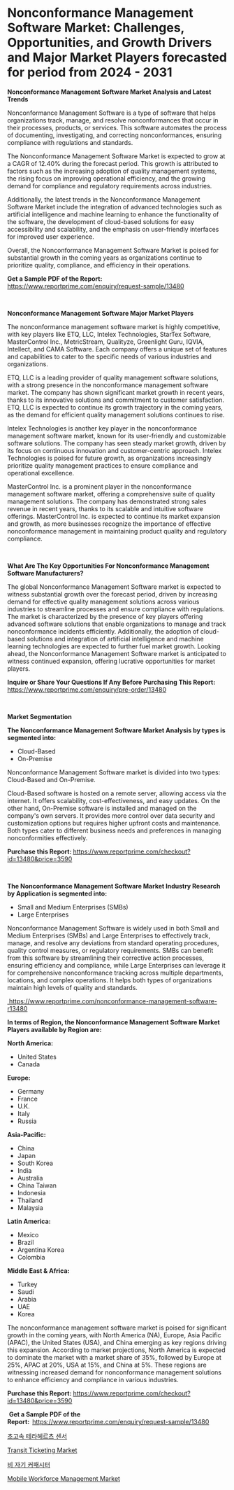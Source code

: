 <p><h1>Nonconformance Management Software Market: Challenges, Opportunities, and Growth Drivers and Major Market Players forecasted for period from 2024 - 2031</h1></p><p><strong>Nonconformance Management Software Market Analysis and Latest Trends</strong></p>
<p><p>Nonconformance Management Software is a type of software that helps organizations track, manage, and resolve nonconformances that occur in their processes, products, or services. This software automates the process of documenting, investigating, and correcting nonconformances, ensuring compliance with regulations and standards.</p><p>The Nonconformance Management Software Market is expected to grow at a CAGR of 12.40% during the forecast period. This growth is attributed to factors such as the increasing adoption of quality management systems, the rising focus on improving operational efficiency, and the growing demand for compliance and regulatory requirements across industries. </p><p>Additionally, the latest trends in the Nonconformance Management Software Market include the integration of advanced technologies such as artificial intelligence and machine learning to enhance the functionality of the software, the development of cloud-based solutions for easy accessibility and scalability, and the emphasis on user-friendly interfaces for improved user experience.</p><p>Overall, the Nonconformance Management Software Market is poised for substantial growth in the coming years as organizations continue to prioritize quality, compliance, and efficiency in their operations.</p></p>
<p><strong>Get a Sample PDF of the Report:&nbsp;</strong> <a href="https://www.reportprime.com/enquiry/request-sample/13480">https://www.reportprime.com/enquiry/request-sample/13480</a></p>
<p>&nbsp;</p>
<p><strong>Nonconformance Management Software Major Market Players</strong></p>
<p><p>The nonconformance management software market is highly competitive, with key players like ETQ, LLC, Intelex Technologies, StarTex Software, MasterControl Inc., MetricStream, Qualityze, Greenlight Guru, IQVIA, Intellect, and CAMA Software. Each company offers a unique set of features and capabilities to cater to the specific needs of various industries and organizations.</p><p>ETQ, LLC is a leading provider of quality management software solutions, with a strong presence in the nonconformance management software market. The company has shown significant market growth in recent years, thanks to its innovative solutions and commitment to customer satisfaction. ETQ, LLC is expected to continue its growth trajectory in the coming years, as the demand for efficient quality management solutions continues to rise.</p><p>Intelex Technologies is another key player in the nonconformance management software market, known for its user-friendly and customizable software solutions. The company has seen steady market growth, driven by its focus on continuous innovation and customer-centric approach. Intelex Technologies is poised for future growth, as organizations increasingly prioritize quality management practices to ensure compliance and operational excellence.</p><p>MasterControl Inc. is a prominent player in the nonconformance management software market, offering a comprehensive suite of quality management solutions. The company has demonstrated strong sales revenue in recent years, thanks to its scalable and intuitive software offerings. MasterControl Inc. is expected to continue its market expansion and growth, as more businesses recognize the importance of effective nonconformance management in maintaining product quality and regulatory compliance.</p></p>
<p>&nbsp;</p>
<p><strong>What Are The Key Opportunities For Nonconformance Management Software Manufacturers?</strong></p>
<p><p>The global Nonconformance Management Software market is expected to witness substantial growth over the forecast period, driven by increasing demand for effective quality management solutions across various industries to streamline processes and ensure compliance with regulations. The market is characterized by the presence of key players offering advanced software solutions that enable organizations to manage and track nonconformance incidents efficiently. Additionally, the adoption of cloud-based solutions and integration of artificial intelligence and machine learning technologies are expected to further fuel market growth. Looking ahead, the Nonconformance Management Software market is anticipated to witness continued expansion, offering lucrative opportunities for market players.</p></p>
<p><strong>Inquire or Share Your Questions If Any Before Purchasing This Report:</strong> <a href="https://www.reportprime.com/enquiry/pre-order/13480">https://www.reportprime.com/enquiry/pre-order/13480</a></p>
<p>&nbsp;</p>
<p><strong>Market Segmentation</strong></p>
<p><strong>The Nonconformance Management Software Market Analysis by types is segmented into:</strong></p>
<p><ul><li>Cloud-Based</li><li>On-Premise</li></ul></p>
<p><p>Nonconformance Management Software market is divided into two types: Cloud-Based and On-Premise. </p><p>Cloud-Based software is hosted on a remote server, allowing access via the internet. It offers scalability, cost-effectiveness, and easy updates. On the other hand, On-Premise software is installed and managed on the company's own servers. It provides more control over data security and customization options but requires higher upfront costs and maintenance. Both types cater to different business needs and preferences in managing nonconformities effectively.</p></p>
<p><strong>Purchase this Report:&nbsp;</strong><a href="https://www.reportprime.com/checkout?id=13480&price=3590">https://www.reportprime.com/checkout?id=13480&price=3590</a></p>
<p>&nbsp;</p>
<p><strong>The Nonconformance Management Software Market Industry Research by Application is segmented into:</strong></p>
<p><ul><li>Small and Medium Enterprises (SMBs)</li><li>Large Enterprises</li></ul></p>
<p><p>Nonconformance Management Software is widely used in both Small and Medium Enterprises (SMBs) and Large Enterprises to effectively track, manage, and resolve any deviations from standard operating procedures, quality control measures, or regulatory requirements. SMBs can benefit from this software by streamlining their corrective action processes, ensuring efficiency and compliance, while Large Enterprises can leverage it for comprehensive nonconformance tracking across multiple departments, locations, and complex operations. It helps both types of organizations maintain high levels of quality and standards.</p></p>
<p><a href="https://www.reportprime.com/nonconformance-management-software-r13480">&nbsp;https://www.reportprime.com/nonconformance-management-software-r13480</a></p>
<p><strong>In terms of Region, the Nonconformance Management Software Market Players available by Region are:</strong></p>
<p>
    <p> <strong> North America: </strong>
        <ul>
            <li>United States</li>
            <li>Canada</li>
        </ul>
        </p> 
    <p> <strong> Europe: </strong>
        <ul>
            <li>Germany</li>
            <li>France</li>
            <li>U.K.</li>
            <li>Italy</li>
            <li>Russia</li>
        </ul>
        </p> 
    <p> <strong> Asia-Pacific: </strong>
        <ul>
            <li>China</li>
            <li>Japan</li>
            <li>South Korea</li>
            <li>India</li>
            <li>Australia</li>
            <li>China Taiwan</li>
            <li>Indonesia</li>
            <li>Thailand</li>
            <li>Malaysia</li>
        </ul>
        </p> 
    <p> <strong> Latin America: </strong>
        <ul>
            <li>Mexico</li>
            <li>Brazil</li>
            <li>Argentina Korea</li>
            <li>Colombia</li>
        </ul>
        </p> 
    <p> <strong> Middle East & Africa: </strong>
        <ul>
            <li>Turkey</li>
            <li>Saudi</li>
            <li>Arabia</li>
            <li>UAE</li>
            <li>Korea</li>
        </ul>
    </p>
    </p>
<p><p>The nonconformance management software market is poised for significant growth in the coming years, with North America (NA), Europe, Asia Pacific (APAC), the United States (USA), and China emerging as key regions driving this expansion. According to market projections, North America is expected to dominate the market with a market share of 35%, followed by Europe at 25%, APAC at 20%, USA at 15%, and China at 5%. These regions are witnessing increased demand for nonconformance management solutions to enhance efficiency and compliance in various industries.</p></p>
<p><strong>Purchase this Report: </strong><a href="https://www.reportprime.com/checkout?id=13480&price=3590">https://www.reportprime.com/checkout?id=13480&price=3590</a></p>
<p>&nbsp;<strong>Get a Sample PDF of the Report:&nbsp;&nbsp;</strong><a href="https://www.reportprime.com/enquiry/request-sample/13480">https://www.reportprime.com/enquiry/request-sample/13480</a></p>
<p><strong></strong></p>
<p><p><a href="https://github.com/mithunmistry2258/Market-Research-Report-List-1/blob/main/8163418122604.md">초고속 테라헤르츠 센서</a></p><p><a href="https://github.com/ayamgoreng5458/Market-Research-Report-List-1/blob/main/transit-ticketing-market.md">Transit Ticketing Market</a></p><p><a href="https://github.com/konokaryan/Market-Research-Report-List-1/blob/main/9825862122605.md">비 자기 커패시터</a></p><p><a href="https://github.com/nigngrjl95/Market-Research-Report-List-1/blob/main/mobile-workforce-management-market.md">Mobile Workforce Management Market</a></p></p>